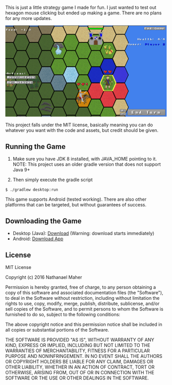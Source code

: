 This is just a little strategy game I made for fun. I just wanted to test out hexagon mouse clicking but ended up making a game. There are no plans for any more updates.

![Screenshot of game in current state](screenshot.png)

This project falls under the MIT license, basically meaning you can do whatever you want with the code and assets, but credit should be given.

## Running the Game

1. Make sure you have JDK 8 installed, with JAVA_HOME pointing to it. NOTE: This project uses an older gradle version that does not support Java 9+

2. Then simply execute the gradle script

```
$ ./gradlew desktop:run
```

This game supports Android (tested working). There are also other platforms that can be targeted, but without guarantees of success.

## Downloading the Game

- Desktop (Java): [Download](http://hollowbit.net/vedi0boy/play/hexstrat/hexstrat.jar) (Warning: download starts immediately)
- Android: [Download App](https://play.google.com/store/apps/details?id=net.hollowbit.strategygame)

## License
MIT License

Copyright (c) 2016 Nathanael Maher

Permission is hereby granted, free of charge, to any person obtaining a copy
of this software and associated documentation files (the "Software"), to deal
in the Software without restriction, including without limitation the rights
to use, copy, modify, merge, publish, distribute, sublicense, and/or sell
copies of the Software, and to permit persons to whom the Software is
furnished to do so, subject to the following conditions:

The above copyright notice and this permission notice shall be included in all
copies or substantial portions of the Software.

THE SOFTWARE IS PROVIDED "AS IS", WITHOUT WARRANTY OF ANY KIND, EXPRESS OR
IMPLIED, INCLUDING BUT NOT LIMITED TO THE WARRANTIES OF MERCHANTABILITY,
FITNESS FOR A PARTICULAR PURPOSE AND NONINFRINGEMENT. IN NO EVENT SHALL THE
AUTHORS OR COPYRIGHT HOLDERS BE LIABLE FOR ANY CLAIM, DAMAGES OR OTHER
LIABILITY, WHETHER IN AN ACTION OF CONTRACT, TORT OR OTHERWISE, ARISING FROM,
OUT OF OR IN CONNECTION WITH THE SOFTWARE OR THE USE OR OTHER DEALINGS IN THE
SOFTWARE.
